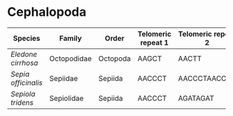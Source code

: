# Cephalopoda

| Species | Family | Order | Telomeric repeat 1 | Telomeric repeat 2 | Data type |
| -- | --- | --- | --- | --- | --- |
| *Eledone cirrhosa* | Octopodidae | Octopoda | AAGCT | AACTT | pacbio |
| *Sepia officinalis* | Sepiidae | Sepiida | AACCCT | AACCCTAACCCT | pacbio |
| *Sepiola tridens* | Sepiolidae | Sepiida | AACCCT | AGATAGAT | pacbio |
